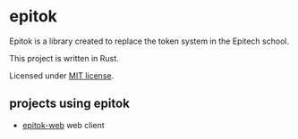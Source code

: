 # epitok

Epitok is a library created to replace the token system in the Epitech school.

This project is written in Rust.

Licensed under [MIT license](license.txt).

## projects using epitok

* [epitok-web](https://github.com/x4m3/epitok-web) web client